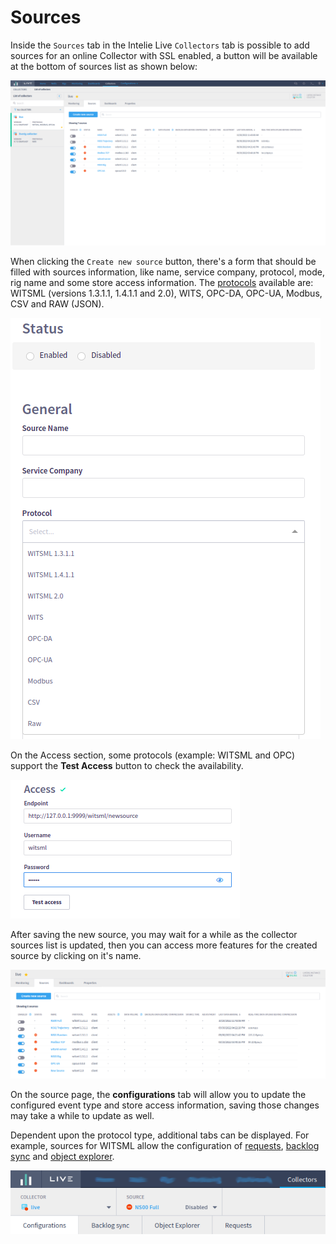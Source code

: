 # Sources

Inside the `Sources` tab in the Intelie Live `Collectors` tab is possible to add sources for an online Collector with SSL enabled,  a button will be available at the bottom of sources list as shown below:

![List of sources configured for a Collector](<../../../.gitbook/assets/collector-remote-control-sources.png>)

When clicking the `Create new source` button, there's a form that should be filled with sources information, like name, service company, protocol, mode, rig name and some store access information. The [protocols](../../protocols/) available are: WITSML (versions 1.3.1.1, 1.4.1.1 and 2.0), WITS, OPC-DA, OPC-UA, Modbus, CSV and RAW (JSON).

![List of protocols available to configure a new source](<../../../.gitbook/assets/image (164).png>)

On the Access section, some protocols (example: WITSML and OPC) support the **Test Access** button to check the availability.

![](<../../../.gitbook/assets/image (142).png>)



After saving the new source, you may wait for a while as the collector sources list is updated, then you can access more features for the created source by clicking on it's name.

![Choose a source to edit, then new tabs will display if the protocol supports](<../../../.gitbook/assets/collector-remote-control-sources-new-source.png>)

On the source page, the **configurations** tab will allow you to update the configured event type and store access information, saving those changes may take a while to update as well.

Dependent upon the protocol type, additional tabs can be displayed. For example, sources for WITSML allow the configuration of [requests](./witsml-requests), [backlog sync](./backlog-sync) and [object explorer](./witsml-object-explorer).

![](<../../../.gitbook/assets/collector-remote-control-witsml-tabs.png>)
